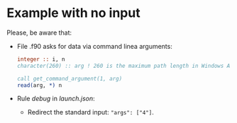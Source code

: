 # Example with no input

Please, be aware that:

- File .f90 asks for data via command linea arguments:
  ```fortran
  integer :: i, n
  character(260) :: arg ! 260 is the maximum path length in Windows API

  call get_command_argument(1, arg)
  read(arg, *) n
  ```

- Rule _debug_ in _launch.json_:
  - Redirect the standard input: `"args": ["4"]`.